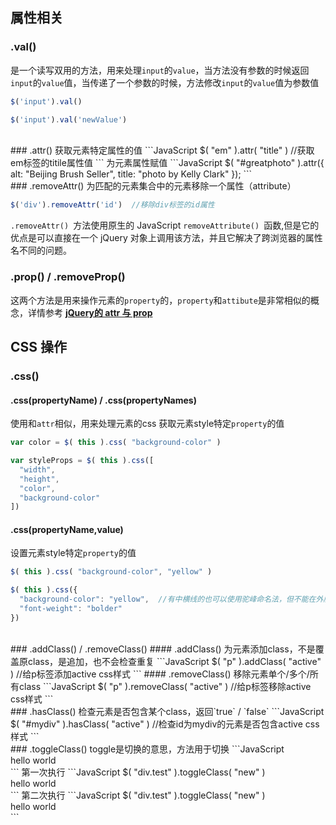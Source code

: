 ## 属性相关
### .val()
是一个读写双用的方法，用来处理`input`的`value`，当方法没有参数的时候返回`input`的`value`值，当传递了一个参数的时候，方法修改`input`的`value`值为参数值
```JavaScript
$('input').val()

$('input').val('newValue')
```
<br>
### .attr()
获取元素特定属性的值
```JavaScript
$( "em" ).attr( "title" )   //获取em标签的titile属性值
```
为元素属性赋值
```JavaScript
$( "#greatphoto" ).attr({
  alt: "Beijing Brush Seller",
  title: "photo by Kelly Clark"
});
```
<br>
### .removeAttr()
为匹配的元素集合中的元素移除一个属性（attribute）

```JavaScript
$('div').removeAttr('id')  //移除div标签的id属性
```
`.removeAttr() `方法使用原生的 JavaScript `removeAttribute() `函数,但是它的优点是可以直接在一个 jQuery 对象上调用该方法，并且它解决了跨浏览器的属性名不同的问题。
<br>
### .prop() / .removeProp()
这两个方法是用来操作元素的`property`的，`property`和`attibute`是非常相似的概念，详情参考 **[jQuery的 attr 与 prop](http://www.cnblogs.com/dolphinX/p/3348582.html)**
<br>
## CSS 操作
### .css()
#### .css(propertyName) / .css(propertyNames)
使用和`attr`相似，用来处理元素的css
获取元素style特定`property`的值
```JavaScript
var color = $( this ).css( "background-color" )

var styleProps = $( this ).css([
  "width",
  "height",
  "color",
  "background-color"
])
```
#### .css(propertyName,value)
设置元素style特定`property`的值
```JavaScript
$( this ).css( "background-color", "yellow" )

$( this ).css({
  "background-color": "yellow",  //有中横线的也可以使用驼峰命名法，但不能在外层加""
  "font-weight": "bolder"
})
```
<br>
### .addClass() / .removeClass()
#### .addClass()
为元素添加class，不是覆盖原class，是追加，也不会检查重复
```JavaScript
$( "p" ).addClass( "active" )   //给p标签添加active css样式
```
#### .removeClass()
移除元素单个/多个/所有class
```JavaScript
$( "p" ).removeClass( "active" )   //给p标签移除active css样式
```
<br>
### .hasClass()
检查元素是否包含某个class，返回`true` / `false`
```JavaScript
$( "#mydiv" ).hasClass( "active" )  //检查id为mydiv的元素是否包含active css样式
```
<br>
### .toggleClass()
toggle是切换的意思，方法用于切换
```JavaScript
<div class="test">hello world</div>
```
第一次执行
```JavaScript
$( "div.test" ).toggleClass( "new" )

<div class="test new">hello world</div>
```
第二次执行
```JavaScript
$( "div.test" ).toggleClass( "new" )
<div class="test">hello world</div>
```
